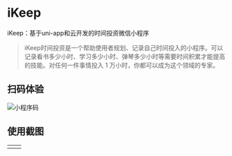 # iKeep
iKeep：基于uni-app和云开发的时间投资微信小程序

> iKeep时间投资是一个帮助使用者规划、记录自己时间投入的小程序。可以记录看书多少小时、学习多少小时、弹琴多少小时等需要时间积累才能提高的技能。对任何一件事情投入 1 万小时，你都可以成为这个领域的专家。

## 扫码体验
![小程序码](https://brenner8023.gitee.io/img-bed/iKeep/mini.jpg)

## 使用截图
<table>
  <tr>
    <td><img src="https://brenner8023.gitee.io/img-bed/iKeep/img1.jpg" alt=""></td>
    <td><img src="https://brenner8023.gitee.io/img-bed/iKeep/img2.jpg" alt=""></td>
  </tr>
</table>
